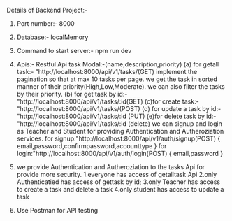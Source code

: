 Details of Backend Project:-

1. Port number:- 8000
2. Database:- localMemory
3. Command to start server:- npm run dev
4. Apis:- Restful Api
   task Modal:-(name,description,priority)
   (a) for getall task:- "http://localhost:8000/api/v1/tasks/(GET)
   implement the pagination so that at max 10 tasks per page.
   we get the task in sorted manner of their priority(High,Low,Moderate).
   we can also filter the tasks by their priority.
   (b) for get task by id:- "http://localhost:8000/api/v1/tasks/:id(GET)
   (c)for create task:- "http://localhost:8000/api/v1/tasks/(POST)
   (d) for update a task by id:-"http://localhost:8000/api/v1/tasks/:id (PUT)
   (e)for delete task by id:- "http://localhost:8000/api/v1/tasks/:id (delete)
   we can signup and login as Teacher and Student for providing Authentication and Autheroziation services.
   for signup:"http://localhost:8000/api/v1/auth/signup(POST)
   {
   email,password,confirmpassword,accounttype
   }
   for login:"http://localhost:8000/api/v1/auth/login(POST)
   {
   email,password
   }

5. we provide Authentication and Autheroziation to the tasks Api for provide more security.
   1.everyone has access of getalltask Api
   2.only Authenticatied has access of gettask by id;
   3.only Teacher has access to create a task and delete a task
   4.only student has access to update a task

6. Use Postman for API testing
